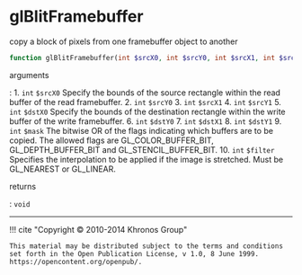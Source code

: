 # glBlitFramebuffer
copy a block of pixels from one framebuffer object to another

```php
function glBlitFramebuffer(int $srcX0, int $srcY0, int $srcX1, int $srcY1, int $dstX0, int $dstY0, int $dstX1, int $dstY1, int $mask, int $filter) : void
```

arguments

:    1. `int` `$srcX0` Specify the bounds of the source rectangle within the read
    buffer of the read framebuffer.
    2. `int` `$srcY0` 
    3. `int` `$srcX1` 
    4. `int` `$srcY1` 
    5. `int` `$dstX0` Specify the bounds of the destination rectangle within the
    write buffer of the write framebuffer.
    6. `int` `$dstY0` 
    7. `int` `$dstX1` 
    8. `int` `$dstY1` 
    9. `int` `$mask` The bitwise OR of the flags indicating which buffers are to
    be copied. The allowed flags are <constant>GL_COLOR_BUFFER_BIT</constant>,
    <constant>GL_DEPTH_BUFFER_BIT</constant> and
    <constant>GL_STENCIL_BUFFER_BIT</constant>.
    10. `int` `$filter` Specifies the interpolation to be applied if the image is
    stretched. Must be <constant>GL_NEAREST</constant> or
    <constant>GL_LINEAR</constant>.

returns

:    `void` 

---
     

!!! cite "Copyright © 2010-2014 Khronos Group"

    This material may be distributed subject to the terms and conditions set forth in the Open Publication License, v 1.0, 8 June 1999. https://opencontent.org/openpub/.